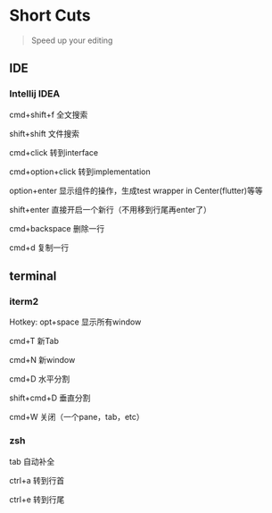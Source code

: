 # Short Cuts

> Speed up your editing

## IDE

### Intellij IDEA

cmd+shift+f 全文搜索

shift+shift 文件搜索

cmd+click 转到interface

cmd+option+click 转到implementation

option+enter 显示组件的操作，生成test wrapper in Center(flutter)等等

shift+enter 直接开启一个新行（不用移到行尾再enter了）

cmd+backspace 删除一行

cmd+d 复制一行

## terminal

### iterm2

Hotkey: opt+space 显示所有window

cmd+T 新Tab

cmd+N 新window

cmd+D 水平分割

shift+cmd+D 垂直分割

cmd+W 关闭（一个pane，tab，etc）

### zsh

tab 自动补全

ctrl+a 转到行首

ctrl+e 转到行尾

